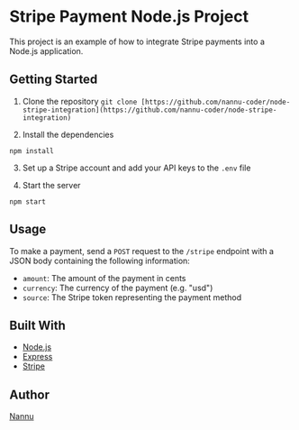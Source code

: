 # Stripe Payment Node.js Project

This project is an example of how to integrate Stripe payments into a Node.js application.

## Getting Started

1. Clone the repository
   `git clone [https://github.com/nannu-coder/node-stripe-integration](https://github.com/nannu-coder/node-stripe-integration)`

2. Install the dependencies

`npm install`

3. Set up a Stripe account and add your API keys to the `.env` file

4. Start the server

`npm start`

## Usage

To make a payment, send a `POST` request to the `/stripe` endpoint with a JSON body containing the following information:

- `amount`: The amount of the payment in cents
- `currency`: The currency of the payment (e.g. "usd")
- `source`: The Stripe token representing the payment method

## Built With

- [Node.js](https://nodejs.org/)
- [Express](https://expressjs.com/)
- [Stripe](https://stripe.com/)

## Author

[Nannu](https://github.com/nannu-coder/)
